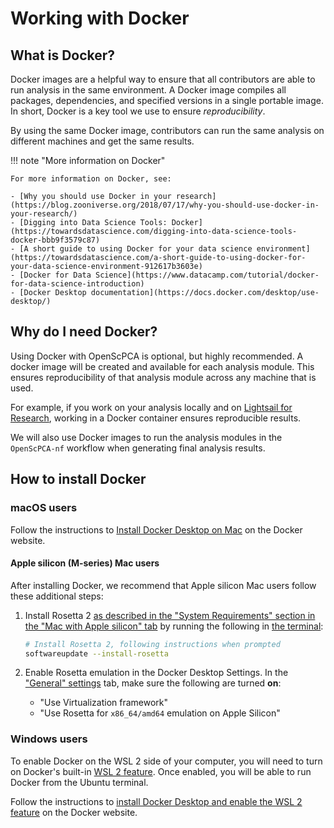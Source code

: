 # Working with Docker

## What is Docker?

Docker images are a helpful way to ensure that all contributors are able to run analysis in the same environment.
A Docker image compiles all packages, dependencies, and specified versions in a single portable image.
In short, Docker is a key tool we use to ensure _reproducibility_.

By using the same Docker image, contributors can run the same analysis on different machines and get the same results.

!!! note "More information on Docker"

    For more information on Docker, see:

    - [Why you should use Docker in your research](https://blog.zooniverse.org/2018/07/17/why-you-should-use-docker-in-your-research/)
    - [Digging into Data Science Tools: Docker](https://towardsdatascience.com/digging-into-data-science-tools-docker-bbb9f3579c87)
    - [A short guide to using Docker for your data science environment](https://towardsdatascience.com/a-short-guide-to-using-docker-for-your-data-science-environment-912617b3603e)
    - [Docker for Data Science](https://www.datacamp.com/tutorial/docker-for-data-science-introduction)
    - [Docker Desktop documentation](https://docs.docker.com/desktop/use-desktop/)

## Why do I need Docker?

Using Docker with OpenScPCA is optional, but highly recommended.
A docker image will be created and available for each analysis module.
This ensures reproducibility of that analysis module across any machine that is used.

For example, if you work on your analysis locally and on [Lightsail for Research](../../aws/index.md#lightsail-for-research-virtual-computing-with-aws), working in a Docker container ensures reproducible results.

We will also use Docker images to run the analysis modules in the `OpenScPCA-nf` workflow when generating final analysis results.

## How to install Docker

### macOS users

Follow the instructions to [Install Docker Desktop on Mac](https://docs.docker.com/desktop/install/mac-install/) on the Docker website.

#### Apple silicon (M-series) Mac users

After installing Docker, we recommend that Apple silicon Mac users follow these additional steps:

1. Install Rosetta 2 [as described in the "System Requirements" section in the "Mac with Apple silicon" tab](https://docs.docker.com/desktop/install/mac-install/#system-requirements) by running the following in [the terminal](../../getting-started/project-tools/using-the-terminal.md):

    ```sh
    # Install Rosetta 2, following instructions when prompted
    softwareupdate --install-rosetta
    ```

1. Enable Rosetta emulation in the Docker Desktop Settings.
In the ["General" settings](https://docs.docker.com/desktop/settings/mac/#general) tab, make sure the following are turned **on**:
    - "Use Virtualization framework"
    - "Use Rosetta for `x86_64/amd64` emulation on Apple Silicon"

### Windows users

To enable Docker on the WSL 2 side of your computer, you will need to turn on Docker's built-in [WSL 2 feature](https://docs.docker.com/desktop/wsl/).
Once enabled, you will be able to run Docker from the Ubuntu terminal.

Follow the instructions to [install Docker Desktop and enable the WSL 2 feature](https://docs.docker.com/desktop/wsl/#turn-on-docker-desktop-wsl-2) on the Docker website.

